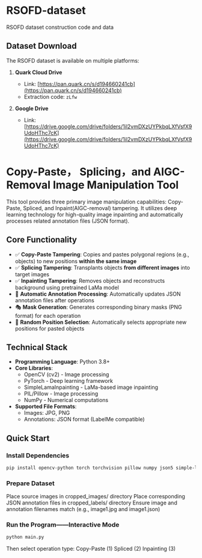 # RSOFD-dataset
RSOFD dataset construction code and data

## Dataset Download

The RSOFD dataset is available on multiple platforms:

1. **Quark Cloud Drive**  
   - Link: [https://pan.quark.cn/s/d194660241cb](https://pan.quark.cn/s/d194660241cb)  
   - Extraction code: `zLfw`

2. **Google Drive**  
   - Link: [https://drive.google.com/drive/folders/1il2vmDXzUYPkbqLXfVsfX9UdoHThc7cK](https://drive.google.com/drive/folders/1il2vmDXzUYPkbqLXfVsfX9UdoHThc7cK)


# Copy-Paste， Splicing，and AIGC-Removal Image Manipulation Tool

This tool provides three primary image manipulation capabilities: Copy-Paste, Spliced, and Inpaint(AIGC-removal) tampering. It utilizes deep learning technology for high-quality image inpainting and automatically processes related annotation files (JSON format).

## Core Functionality

- ✅ **Copy-Paste Tampering**: Copies and pastes polygonal regions (e.g., objects) to new positions **within the same image**
- ✅ **Splicing Tampering**: Transplants objects **from different images** into target images
- ✅ **Inpainting Tampering**: Removes objects and reconstructs background using pretrained LaMa model
- 📄 **Automatic Annotation Processing**: Automatically updates JSON annotation files after operations
- 🎭 **Mask Generation**: Generates corresponding binary masks (PNG format) for each operation
- 🔀 **Random Position Selection**: Automatically selects appropriate new positions for pasted objects

## Technical Stack

- **Programming Language**: Python 3.8+
- **Core Libraries**:
  - OpenCV (cv2) - Image processing
  - PyTorch - Deep learning framework
  - SimpleLamaInpainting - LaMa-based image inpainting
  - PIL/Pillow - Image processing
  - NumPy - Numerical computations
- **Supported File Formats**:
  - Images: JPG, PNG
  - Annotations: JSON format (LabelMe compatible)


## Quick Start

### Install Dependencies
```bash
pip install opencv-python torch torchvision pillow numpy json5 simple-lama-inpainting
```

### Prepare Dataset
Place source images in cropped_images/ directory
Place corresponding JSON annotation files in cropped_labels/ directory
Ensure image and annotation filenames match (e.g., image1.jpg and image1.json)

### Run the Program——Interactive Mode
```bash
python main.py
```
Then select operation type:
Copy-Paste (1)
Spliced (2)
Inpainting (3)

